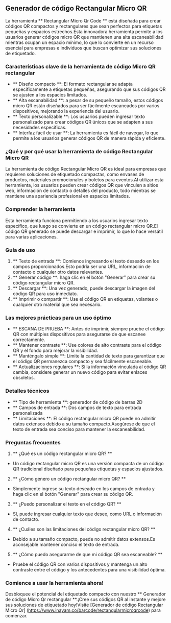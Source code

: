 ## Generador de código Rectangular Micro QR

La herramienta ** Rectangular Micro Qr Code ** está diseñada para crear códigos QR compactos y rectangulares que sean perfectos para etiquetas pequeñas y espacios estrechos.Esta innovadora herramienta permite a los usuarios generar códigos micro QR que mantienen una alta escaneabilidad mientras ocupan un espacio mínimo, lo que lo convierte en un recurso esencial para empresas e individuos que buscan optimizar sus soluciones de etiquetado.

### Características clave de la herramienta de código Micro QR rectangular

- ** Diseño compacto **: El formato rectangular se adapta específicamente a etiquetas pequeñas, asegurando que sus códigos QR se ajusten a los espacios limitados.
- ** Alta escanabilidad **: a pesar de su pequeño tamaño, estos códigos micro QR están diseñados para ser fácilmente escaneados por varios dispositivos, mejorando la experiencia del usuario.
- ** Texto personalizable **: Los usuarios pueden ingresar texto personalizado para crear códigos QR únicos que se adapten a sus necesidades específicas.
- ** Interfaz fácil de usar **: La herramienta es fácil de navegar, lo que permite a los usuarios generar códigos QR de manera rápida y eficiente.

### ¿Qué y por qué usar la herramienta de código Rectangular Micro QR

La herramienta de código Rectangular Micro QR es ideal para empresas que requieren soluciones de etiquetado compactas, como envases de productos, materiales promocionales y boletos para eventos.Al utilizar esta herramienta, los usuarios pueden crear códigos QR que vinculen a sitios web, información de contacto o detalles del producto, todo mientras se mantiene una apariencia profesional en espacios limitados.

### Comprender la herramienta

Esta herramienta funciona permitiendo a los usuarios ingresar texto específico, que luego se convierte en un código rectangular micro QR.El código QR generado se puede descargar e imprimir, lo que lo hace versátil para varias aplicaciones.

### Guía de uso

1. ** Texto de entrada **: Comience ingresando el texto deseado en los campos proporcionados.Esto podría ser una URL, información de contacto o cualquier otro datos relevantes.
2. ** Generar código **: haga clic en el botón "Generar" para crear su código rectangular micro QR.
3. ** Descargar **: Una vez generado, puede descargar la imagen del código QR para uso inmediato.
4. ** Imprimir o compartir **: Use el código QR en etiquetas, volantes o cualquier otro material que sea necesario.

### Las mejores prácticas para un uso óptimo

- ** ESCANA DE PRUEBA **: Antes de imprimir, siempre pruebe el código QR con múltiples dispositivos para asegurarse de que escanee correctamente.
- ** Mantener contraste **: Use colores de alto contraste para el código QR y el fondo para mejorar la visibilidad.
- ** Manténgalo simple **: Limite la cantidad de texto para garantizar que el código QR permanezca compacto y sea fácilmente escaneable.
- ** Actualizaciones regulares **: Si la información vinculada al código QR cambia, considere generar un nuevo código para evitar enlaces obsoletos.

### Detalles técnicos

- ** Tipo de herramienta **: generador de código de barras 2D
- ** Campos de entrada **: Dos campos de texto para entrada personalizada
- ** Limitaciones **: El código rectangular micro QR puede no admitir datos extensos debido a su tamaño compacto.Asegúrese de que el texto de entrada sea conciso para mantener la escaneabilidad.

### Preguntas frecuentes

1. ** ¿Qué es un código rectangular micro QR? **
- Un código rectangular micro QR es una versión compacta de un código QR tradicional diseñado para pequeñas etiquetas y espacios ajustados.

2. ** ¿Cómo genero un código rectangular micro QR? **
- Simplemente ingrese su texto deseado en los campos de entrada y haga clic en el botón "Generar" para crear su código QR.

3. ** ¿Puedo personalizar el texto en el código QR? **
- Sí, puede ingresar cualquier texto que desee, como URL o información de contacto.

4. ** ¿Cuáles son las limitaciones del código rectangular micro QR? **
- Debido a su tamaño compacto, puede no admitir datos extensos.Es aconsejable mantener conciso el texto de entrada.

5. ** ¿Cómo puedo asegurarme de que mi código QR sea escaneable? **
- Pruebe el código QR con varios dispositivos y mantenga un alto contraste entre el código y los antecedentes para una visibilidad óptima.

### Comience a usar la herramienta ahora!

Desbloquee el potencial del etiquetado compacto con nuestro ** Generador de código Micro Qr rectangular **.¡Cree sus códigos QR al instante y mejore sus soluciones de etiquetado hoy!Visite [Generador de código Rectangular Micro Qr] (https://www.inayam.co/barcode/rectangularmicroqrcode) para comenzar.